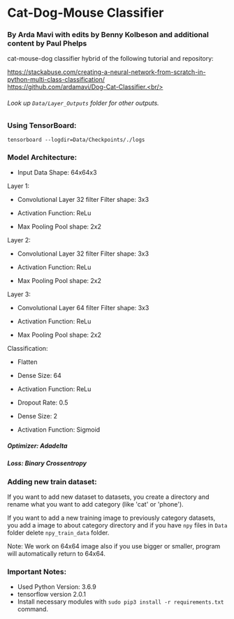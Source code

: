 # Cat-Dog-Mouse Classifier
### By Arda Mavi with edits by Benny Kolbeson and additional content by Paul Phelps

cat-mouse-dog classifier hybrid of the following tutorial and repository:<br/>

https://stackabuse.com/creating-a-neural-network-from-scratch-in-python-multi-class-classification/<br/>
https://github.com/ardamavi/Dog-Cat-Classifier.<br/>

###### Look up `Data/Layer_Outputs` folder for other outputs.

### Using TensorBoard:
`tensorboard --logdir=Data/Checkpoints/./logs`

### Model Architecture:
- Input Data
Shape: 64x64x3

Layer 1:
- Convolutional Layer
32 filter
Filter shape: 3x3

- Activation
Function: ReLu

- Max Pooling
Pool shape: 2x2

Layer 2:
- Convolutional Layer
32 filter
Filter shape: 3x3

- Activation
Function: ReLu

- Max Pooling
Pool shape: 2x2

Layer 3:
- Convolutional Layer
64 filter
Filter shape: 3x3

- Activation
Function: ReLu

- Max Pooling
Pool shape: 2x2

Classification:
- Flatten

- Dense
Size: 64

- Activation
Function: ReLu

- Dropout
Rate: 0.5

- Dense
Size: 2

- Activation
Function: Sigmoid

##### Optimizer: Adadelta
##### Loss: Binary Crossentropy



### Adding new train dataset:
If you want to add new dataset to datasets, you create a directory and rename what you want to add category (like 'cat' or 'phone').

If you want to add a new training image to previously category datasets, you add a image to about category directory and if you have `npy` files in `Data` folder delete `npy_train_data` folder.

Note: We work on 64x64 image also if you use bigger or smaller, program will automatically return to 64x64.

### Important Notes:
- Used Python Version: 3.6.9
- tensorflow version 2.0.1
- Install necessary modules with `sudo pip3 install -r requirements.txt` command.
